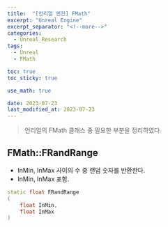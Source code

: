 ```yaml
---
title:  "[언리얼 엔진] FMath"
excerpt: "Unreal Engine"
excerpt_separator: "<!--more-->"
categories:
  - Unreal_Research
tags:
  - Unreal
  - FMath

toc: true
toc_sticky: true

use_math: true

date: 2023-07-23
last_modified_at: 2023-07-23
---
```


> 언리얼의 FMath 클래스 중 필요한 부분을 정리하였다.

## FMath::FRandRange
- InMin, InMax 사이의 수 중 랜덤 숫자를 반환한다.
- InMin, InMax 포함.

```cpp
static float FRandRange
(
    float InMin,
    float InMax
)
```
